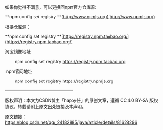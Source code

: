如果你觉得不满意，可以更换回npm官方仓库源:

**npm config set registry **[http://www.npmjs.org](http://www.npmjs.org)

根换仓库源：

**npm config set registry **[https://registry.npm.taobao.org/](https://registry.npm.taobao.org/)

淘宝镜像地址



        npm config set registry https://registry.npm.taobao.org



 npm官网地址

        npm config set registry https://registry.npmjs.org





————————————————

版权声明：本文为CSDN博主「happy任」的原创文章，遵循 CC 4.0 BY-SA 版权协议，转载请附上原文出处链接及本声明。

原文链接：https://blog.csdn.net/qq\_24182885/java/article/details/81628296


